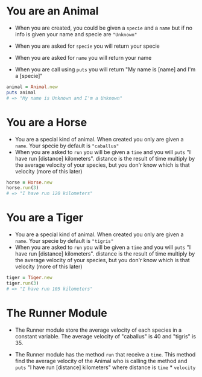# You are an Animal

- When you are created, you could be given a `specie` and a `name` but if no info is given your name and specie are `"Unknown"`

- When you are asked for `specie` you will return your specie
- When you are asked for `name` you will return your name
- When you are call using `puts` you will return "My name is [name] and I'm a [specie]"

```ruby
animal = Animal.new
puts animal
# => "My name is Unknown and I'm a Unknown"
```

# You are a Horse

- You are a special kind of animal. When created you only are given a `name`. Your specie by default is `"caballus"`
- When you are asked to `run` you will be given a `time` and you will `puts` "I have run [distance] kilometers". distance is the result of time multiply by the average velocity of your species, but you don'r know which is that velocity (more of this later)

```ruby
horse = Horse.new
horse.run(3)
# => "I have run 120 kilometers"
```

# You are a Tiger

- You are a special kind of animal. When created you only are given a `name`. Your specie by default is `"tigris"`
- When you are asked to `run` you will be given a `time` and you will `puts` "I have run [distance] kilometers". distance is the result of time multiply by the average velocity of your species, but you don'r know which is that velocity (more of this later)

```ruby
tiger = Tiger.new
tiger.run(3)
# => "I have run 105 kilometers"
```

# The Runner Module

- The Runner module store the average velocity of each species in a constant variable. The average velocity of "caballus" is 40 and "tigris" is 35.

- The Runner module has the method `run` that receive a `time`. This method find the average velocity of the Animal who is calling the method and `puts` "I have run [distance] kilometers" where distance is `time` \* `velocity`
